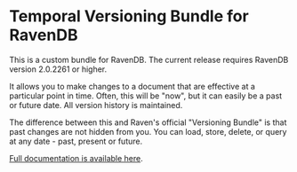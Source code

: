 Temporal Versioning Bundle for RavenDB
======================================

This is a custom bundle for RavenDB.  The current release requires RavenDB version 2.0.2261 or higher.

It allows you to make changes to a document that are effective at a particular point in time.  Often, this will be "now", but it can easily be a past or future date.  All version history is maintained.

The difference between this and Raven's official "Versioning Bundle" is that past changes are not hidden from you.  You can load, store, delete, or query at any date - past, present or future.

[Full documentation is available here](https://github.com/mj1856/RavenDB-TemporalVersioning/wiki).

